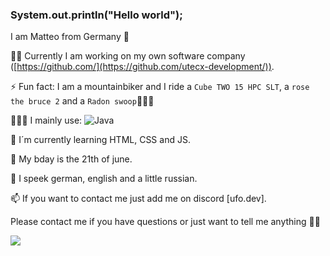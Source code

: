 ### System.out.println("Hello world");

I am Matteo from Germany 🍺


✍🏻 Currently I am working on my own software company ([https://github.com/](https://github.com/utecx-development/)).

⚡ Fun fact: I am a mountainbiker and I ride a `Cube TWO 15 HPC SLT`, a `rose the bruce 2` and a `Radon swoop`🚵🏻‍♂️ 

👨🏻‍💻 I mainly use: ![Java](https://img.shields.io/badge/java-%23ED8B00.svg) 

🧐 I´m currently learning HTML, CSS and JS.

🎂 My bday is the 21th of june.

💬 I speek german, english and a little russian.

📫 If you want to contact me just add me on discord [ufo.dev].


Please contact me if you have questions or just want to tell me anything 👋🏻

![](https://komarev.com/ghpvc/?username=UfoMc)

